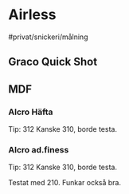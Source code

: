 # Airless

#privat/snickeri/målning

## Graco Quick Shot


## MDF
### Alcro Häfta
Tip: 312
Kanske 310, borde testa.

### Alcro ad.finess
Tip: 312
Kanske 310, borde testa.

Testat med 210. Funkar också bra.